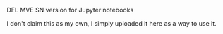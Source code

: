 DFL MVE SN version for Jupyter notebooks

I don't claim this as my own, I simply uploaded it here as a way to use it.
